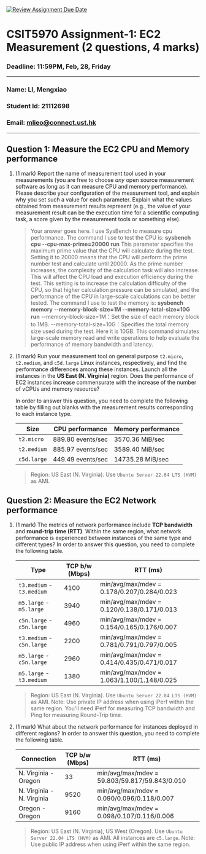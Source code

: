 [![Review Assignment Due Date](https://classroom.github.com/assets/deadline-readme-button-22041afd0340ce965d47ae6ef1cefeee28c7c493a6346c4f15d667ab976d596c.svg)](https://classroom.github.com/a/IAASVEAZ)
# CSIT5970 Assignment-1: EC2 Measurement (2 questions, 4 marks)

### Deadline: 11:59PM, Feb, 28, Friday

---

### Name: LI, Mengxiao
### Student Id: 21112698
### Email: mlieo@connect.ust.hk

---

## Question 1: Measure the EC2 CPU and Memory performance

1. (1 mark) Report the name of measurement tool used in your measurements (you are free to choose *any* open source measurement software as long as it can measure CPU and memory performance). Please describe your configuration of the measurement tool, and explain why you set such a value for each parameter. Explain what the values obtained from measurement results represent (e.g., the value of your measurement result can be the execution time for a scientific computing task, a score given by the measurement tools or something else).

    > Your answer goes here.
    > I use SysBench to measure cpu performance. The command I use to test the CPU is:
    > **sysbench cpu --cpu-max-prime=20000 run**
    > This parameter specifies the maximum prime value that the CPU will calculate during the test. Setting it to 20000 means that the CPU will perform the prime number test and calculate until 20000. As the prime number increases, the complexity of the calculation task will also increase. This will affect the CPU load and execution efficiency during the test. This setting is to increase the calculation difficulty of the CPU, so that higher calculation pressure can be simulated, and the performance of the CPU in large-scale calculations can be better tested.
    > The command I use to test the memory is:
    > **sysbench memory --memory-block-size=1M --memory-total-size=10G run**
    > --memory-block-size=1M：Set the size of each memory block to 1MB. --memory-total-size=10G：Specifies the total memory size used during the test. Here it is 10GB. This command simulates large-scale memory read and write operations to help evaluate the performance of memory bandwidth and latency.
    

2. (1 mark) Run your measurement tool on general purpose `t2.micro`, `t2.medium`, and `c5d.large` Linux instances, respectively, and find the performance differences among these instances. Launch all the instances in the **US East (N. Virginia)** region. Does the performance of EC2 instances increase commensurate with the increase of the number of vCPUs and memory resource?

    In order to answer this question, you need to complete the following table by filling out blanks with the measurement results corresponding to each instance type.

    | Size        | CPU performance | Memory performance |
    | ----------- | --------------- | ------------------ |
    | `t2.micro` |    889.80 events/sec      |       3570.36 MiB/sec     |
    | `t2.medium`  |      885.97 events/sec           |        3589.40 MiB/sec            |
    | `c5d.large` |        449.49 events/sec        |       14735.28   MiB/sec          |

    > Region: US East (N. Virginia). Use `Ubuntu Server 22.04 LTS (HVM)` as AMI.

## Question 2: Measure the EC2 Network performance

1. (1 mark) The metrics of network performance include **TCP bandwidth** and **round-trip time (RTT)**. Within the same region, what network performance is experienced between instances of the same type and different types? In order to answer this question, you need to complete the following table.

    | Type                      | TCP b/w (Mbps) | RTT (ms) |
    | ------------------------- | -------------- | -------- |
    | `t3.medium` - `t3.medium` |       4100       |    min/avg/max/mdev = 0.178/0.207/0.284/0.023      |
    | `m5.large` - `m5.large`   |      3940     |    min/avg/max/mdev = 0.120/0.138/0.171/0.013 |
    | `c5n.large` - `c5n.large` |        4960        |     min/avg/max/mdev = 0.154/0.165/0.176/0.007      |
    | `t3.medium` - `c5n.large` |     2200           |    min/avg/max/mdev = 0.781/0.791/0.797/0.005      |
    | `m5.large` - `c5n.large`  |      2960          |     min/avg/max/mdev = 0.414/0.435/0.471/0.017       |
    | `m5.large` - `t3.medium`  |        1380        |    min/avg/max/mdev = 1.063/1.100/1.148/0.025     |

    > Region: US East (N. Virginia). Use `Ubuntu Server 22.04 LTS (HVM)` as AMI. Note: Use private IP address when using iPerf within the same region. You'll need iPerf for measuring TCP bandwidth and Ping for measuring Round-Trip time.

2. (1 mark) What about the network performance for instances deployed in different regions? In order to answer this question, you need to complete the following table.

    | Connection                | TCP b/w (Mbps) | RTT (ms) |
    | ------------------------- | -------------- | -------- |
    | N. Virginia - Oregon      |         33       |     min/avg/max/mdev = 59.803/59.817/59.843/0.010       |
    | N. Virginia - N. Virginia |          9520      |     min/avg/max/mdev = 0.090/0.096/0.118/0.007      |
    | Oregon - Oregon           |        9160        |     min/avg/max/mdev = 0.098/0.107/0.116/0.006     |
 
    > Region: US East (N. Virginia), US West (Oregon). Use `Ubuntu Server 22.04 LTS (HVM)` as AMI. All instances are `c5.large`. Note: Use public IP address when using iPerf within the same region.

